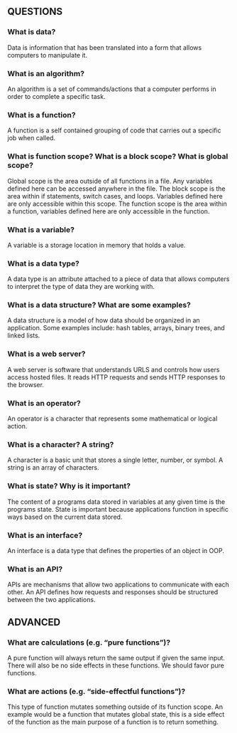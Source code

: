 ## QUESTIONS

### What is data?

Data is information that has been translated into a form that allows computers to manipulate it.

### What is an algorithm?

An algorithm is a set of commands/actions that a computer performs in order to complete a specific task.

### What is a function?

A function is a self contained grouping of code that carries out a specific job when called.

### What is function scope? What is a block scope? What is global scope?

Global scope is the area outside of all functions in a file. Any variables defined here can be accessed anywhere in the file. The block scope is the area within if statements, switch cases, and loops. Variables defined here are only accessible within this scope. The function scope is the area within a function, variables defined here are only accessible in the function.

### What is a variable?

A variable is a storage location in memory that holds a value.

### What is a data type?

A data type is an attribute attached to a piece of data that allows computers to interpret the type of data they are working with.

### What is a data structure? What are some examples?

A data structure is a model of how data should be organized in an application. Some examples include: hash tables, arrays, binary trees, and linked lists.

### What is a web server?

A web server is software that understands URLS and controls how users access hosted files. It reads HTTP requests and sends HTTP responses to the browser.

### What is an operator?

An operator is a character that represents some mathematical or logical action.

### What is a character? A string?

A character is a basic unit that stores a single letter, number, or symbol. A string is an array of characters.

### What is state? Why is it important?

The content of a programs data stored in variables at any given time is the programs state. State is important because applications function in specific ways based on the current data stored.

### What is an interface?

An interface is a data type that defines the properties of an object in OOP.

### What is an API?

APIs are mechanisms that allow two applications to communicate with each other. An API defines how requests and responses should be structured between the two applications.

## ADVANCED

### What are calculations (e.g. “pure functions”)?

A pure function will always return the same output if given the same input. There will also be no side effects in these functions. We should favor pure functions.

### What are actions (e.g. “side-effectful functions”)?

This type of function mutates something outside of its function scope. An example would be a function that mutates global state, this is a side effect of the function as the main purpose of a function is to return something.
